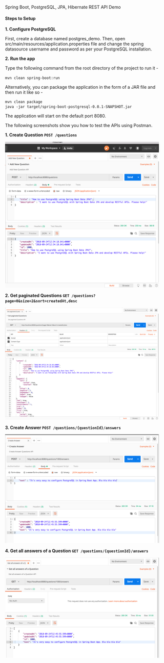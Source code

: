 Spring Boot, PostgreSQL, JPA, Hibernate REST API Demo

#### Steps to Setup

__1. Configure PostgreSQL__

First, create a database named postgres_demo. Then, open src/main/resources/application.properties file and change the spring datasource username and password as per your PostgreSQL installation.

__2. Run the app__

Type the following command from the root directory of the project to run it -

`mvn clean spring-boot:run`

Alternatively, you can package the application in the form of a JAR file and then run it like so -
```
mvn clean package
java -jar target/spring-boot-postgresql-0.0.1-SNAPSHOT.jar
```

The application will start on the default port 8080.

The following screenshots show you how to test the APIs using Postman.

__1. Create Question `POST /questions`__

![Create Question POST /questions](img/add.png "Create Question POST /questions")

__2. Get paginated Questions `GET /questions?page=0&size=2&sort=createdAt,desc`__

![Get paginated Questions GET /questions?page=0&size=2&sort=createdAt,desc](img/paginasi.png "Get paginated Questions GET /questions?page=0&size=2&sort=createdAt,desc")

__3. Create Answer `POST /questions/{questionId}/answers`__

![Create Answer POST /questions/{questionId}/answers](img/answer.png "Create Answer POST /questions/{questionId}/answers")

__4. Get all answers of a Question `GET /questions/{questionId}/answers`__

![Get all answers of a Question GET /questions/{questionId}/answers](img/all.png "Get all answers of a Question GET /questions/{questionId}/answers")